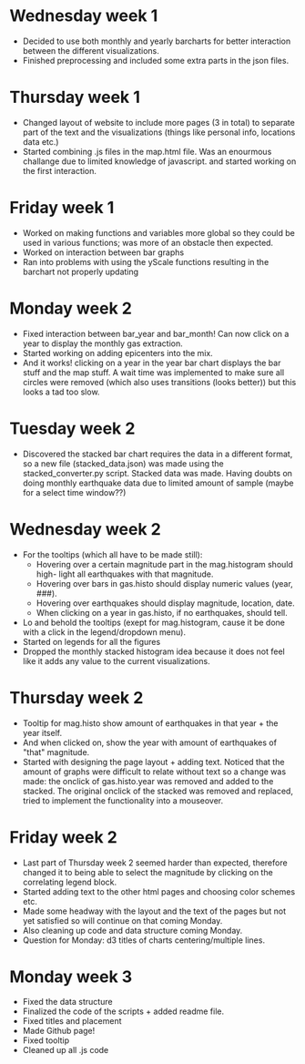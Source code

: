 # Wednesday week 1
- Decided to use both monthly and yearly barcharts for better interaction
  between the different visualizations.
- Finished preprocessing and included some extra parts in the json files.
# Thursday week 1
- Changed layout of website to include more pages (3 in total) to separate
  part of the text and the visualizations (things like personal info, locations
    data etc.)
- Started combining .js files in the map.html file. Was an enourmous challange due
  to limited knowledge of javascript. and started working on
  the first interaction.
# Friday week 1
- Worked on making functions and variables more global so they could be used in
  various functions; was more of an obstacle then expected.
- Worked on interaction between bar graphs
- Ran into problems with using the yScale functions resulting in the barchart not
  properly updating
# Monday week 2
- Fixed interaction between bar_year and bar_month! Can now click on a year to display
  the monthly gas extraction.
- Started working on adding epicenters into the mix.
- And it works! clicking on a year in the year bar chart displays the bar stuff
  and the map stuff. A wait time was implemented to make sure all circles were
  removed (which also uses transitions (looks better)) but this looks a tad
  too slow.
# Tuesday week 2
- Discovered the stacked bar chart requires the data in a different format,
  so a new file (stacked_data.json) was made using the stacked_converter.py
  script. Stacked data was made. Having doubts on doing monthly earthquake data
  due to limited amount of sample (maybe for a select time window??)
# Wednesday week 2
- For the tooltips (which all have to be made still):
  - Hovering over a certain magnitude part in the mag.histogram should high-
    light all earthquakes with that magnitude.
  - Hovering over bars in gas.histo should display numeric values (year, ###).
  - Hovering over earthquakes should display magnitude, location, date.
  - When clicking on a year in gas.histo, if no earthquakes, should tell.
- Lo and behold the tooltips (exept for mag.histogram, cause it be done with
  a click in the legend/dropdown menu).
- Started on legends for all the figures
- Dropped the monthly stacked histogram idea because it does not feel like
  it adds any value to the current visualizations.
# Thursday week 2
- Tooltip for mag.histo show amount of earthquakes in that year + the year itself.
- And when clicked on, show the year with amount of earthquakes of "that"
  magnitude.
- Started with designing the page layout + adding text. Noticed that the amount
  of graphs were difficult to relate without text so a change was made:
  the onclick of gas.histo.year was removed and added to the stacked. The
  original onclick of the stacked was removed and replaced, tried to implement
  the functionality into a mouseover.
# Friday week 2
- Last part of Thursday week 2 seemed harder than expected, therefore changed
  it to being able to select the magnitude by clicking on the correlating
  legend block.
- Started adding text to the other html pages and choosing color schemes etc.
- Made some headway with the layout and the text of the pages but not yet
  satisfied so will continue on that coming Monday.
- Also cleaning up code and data structure coming Monday.
- Question for Monday: d3 titles of charts centering/multiple lines.  
# Monday week 3
- Fixed the data structure
- Finalized the code of the scripts + added readme file.
- Fixed titles and placement
- Made Github page!
- Fixed tooltip
- Cleaned up all .js code
